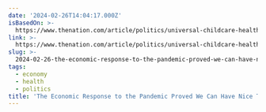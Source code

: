 ```yaml
---
date: '2024-02-26T14:04:17.000Z'
isBasedOn: >-
  https://www.thenation.com/article/politics/universal-childcare-health-care-free-college/
link: >-
  https://www.thenation.com/article/politics/universal-childcare-health-care-free-college/
slug: >-
  2024-02-26-the-economic-response-to-the-pandemic-proved-we-can-have-nice-things-or-the
tags:
  - economy
  - health
  - politics
title: 'The Economic Response to the Pandemic Proved We Can Have Nice Things | The '
---
```


